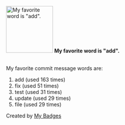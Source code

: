 <img src="https://my-badges.github.io/my-badges/favorite-word.png" alt="My favorite word is &quot;add&quot;." title="My favorite word is &quot;add&quot;." width="128">
<strong>My favorite word is &quot;add&quot;.</strong>
<br><br>

My favorite commit message words are:

1. add (used 163 times)
2. fix (used 51 times)
3. test (used 31 times)
4. update (used 29 times)
5. file (used 29 times)


Created by <a href="https://github.com/my-badges/my-badges">My Badges</a>